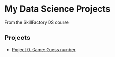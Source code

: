 # My Data Science Projects

From the SkillFactory DS course

## Projects

* [Project 0. Game: Guess number](https://github.com/merrysam/SF_Data_Science/tree/main/project%200)
